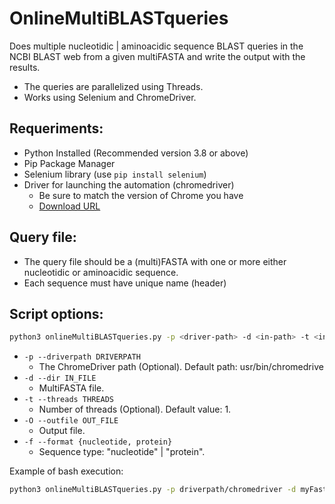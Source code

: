 # OnlineMultiBLASTqueries
Does multiple nucleotidic | aminoacidic sequence BLAST queries in the NCBI BLAST web from a given multiFASTA and write the output with the results. 
- The queries are parallelized using Threads. 
- Works using Selenium and ChromeDriver. 

## Requeriments:
 - Python Installed (Recommended version 3.8 or above)
 - Pip Package Manager
 - Selenium library (use `pip install selenium`)
 - Driver for launching the automation (chromedriver)
   - Be sure to match the version of Chrome you have
   - [Download URL](https://sites.google.com/chromium.org/driver/downloads?authuser=0)
 
## Query file:
- The query file should be a (multi)FASTA with one or more either nucleotidic or aminoacidic sequence. 
- Each sequence must have unique name (header)

## Script options:
```bash
python3 onlineMultiBLASTqueries.py -p <driver-path> -d <in-path> -t <int> -o <out-path> -f nucletotide|protein
```

- `-p --driverpath DRIVERPATH`
  - The ChromeDriver path (Optional). Default path: usr/bin/chromedrive
- `-d --dir IN_FILE`
  - MultiFASTA file.
- `-t --threads THREADS`
  - Number of threads (Optional). Default value: 1.
- `-O --outfile OUT_FILE`
  - Output file.
- `-f --format {nucleotide, protein}`
  - Sequence type: "nucleotide" | "protein".
 
Example of bash execution:
```bash
python3 onlineMultiBLASTqueries.py -p driverpath/chromedriver -d myFastas/multiFasta.fa -t 4 -o myResults.txt -f nucletotide
```
